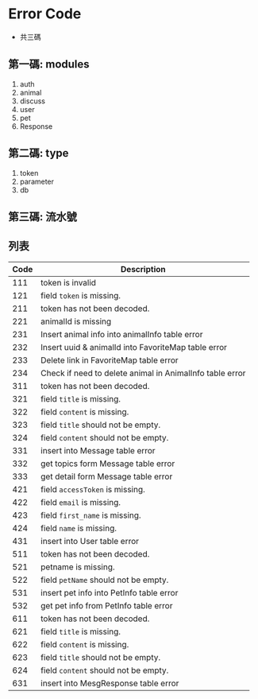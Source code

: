 # Error Code
- 共三碼
## 第一碼: modules
1. auth
2. animal
3. discuss
4. user
5. pet
6. Response
## 第二碼: type
1. token
2. parameter
3. db
## 第三碼: 流水號

## 列表
|Code|Description|
|-|-|
|111|token is invalid|
|121|field `token` is missing.|
|211|token has not been decoded.|
|221|animalId is missing|
|231|Insert animal info into animalInfo table error|
|232|Insert uuid & animalId into FavoriteMap table error|
|233|Delete link in FavoriteMap table error|
|234|Check if need to delete animal in AnimalInfo table error|
|311|token has not been decoded.|
|321|field `title` is missing.|
|322|field `content` is missing.|
|323|field `title` should not be empty.|
|324|field `content` should not be empty.|
|331|insert into Message table error|
|332|get topics form Message table error|
|333|get detail form Message table error|
|421|field `accessToken` is missing.|
|422|field `email` is missing.|
|423|field `first_name` is missing.|
|424|field `name` is missing.|
|431|insert into User table error|
|511|token has not been decoded.|
|521|petname is missing.|
|522|field `petName` should not be empty.|
|531|insert pet info into PetInfo table error|
|532|get pet info from PetInfo table error|
|611|token has not been decoded.|
|621|field `title` is missing.|
|622|field `content` is missing.|
|623|field `title` should not be empty.|
|624|field `content` should not be empty.|
|631|insert into MesgResponse table error|